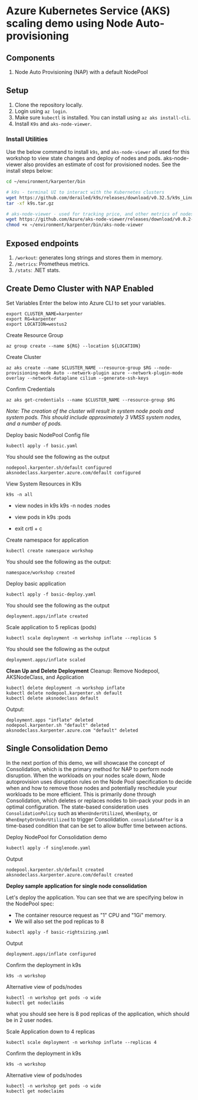 # Azure Kubernetes Service (AKS) scaling demo using Node Auto-provisioning

## Components

1. Node Auto Provisioning (NAP) with a default NodePool

## Setup

1. Clone the repository locally.
1. Login using `az login`.
1. Make sure `kubectl` is installed. You can install using `az aks install-cli`. 
1. Install `K9s` and `aks-node-viewer`. 


### Install Utilities

Use the below command to install `k9s`, and `aks-node-viewer` all used for this workshop to view state changes and deploy of nodes and pods. aks-node-viewer also provides an estimate of cost for provisioned nodes. See the install steps below:

```bash
cd ~/environment/karpenter/bin

# k9s - terminal UI to interact with the Kubernetes clusters
wget https://github.com/derailed/k9s/releases/download/v0.32.5/k9s_Linux_amd64.tar.gz -O ~/environment/karpenter/bin/k9s.tar.gz
tar -xf k9s.tar.gz

# aks-node-viewer - used for tracking price, and other metrics of nodes
wget https://github.com/Azure/aks-node-viewer/releases/download/v0.0.2-alpha/aks-node-viewer_Linux_x86_64 -O ~/environment/karpenter/bin/aks-node-viewer
chmod +x ~/environment/karpenter/bin/aks-node-viewer
```

## Exposed endpoints

1. `/workout`: generates long strings and stores them in memory.
1. `/metrics`: Prometheus metrics.
1. `/stats`: .NET stats.

## Create Demo Cluster with NAP Enabled

Set Variables
Enter the below into Azure CLI to set your variables.
```
export CLUSTER_NAME=karpenter
export RG=karpenter
export LOCATION=westus2
```

Create Resource Group

```
az group create --name ${RG} --location ${LOCATION}
```
Create Cluster
```
az aks create --name $CLUSTER_NAME --resource-group $RG --node-provisioning-mode Auto --network-plugin azure --network-plugin-mode overlay --network-dataplane cilium --generate-ssh-keys
```

Confirm Credentials
```
az aks get-credentials --name $CLUSTER_NAME --resource-group $RG 
```

_Note: The creation of the cluster will result in system node pools and system pods. This should include approximately 3 VMSS system nodes, and a number of pods._

Deploy basic NodePool Config file
```
kubectl apply -f basic.yaml
```

You should see the following as the output
```
nodepool.karpenter.sh/default configured
aksnodeclass.karpenter.azure.com/default configured
```

View System Resources in K9s
```
k9s -n all
```

- view nodes in k9s
k9s -n nodes
:nodes

- view pods in k9s
:pods

- exit
crtl + c

Create namespace for application
```
kubectl create namespace workshop
```

You should see the following as the output:
```
namespace/workshop created
```

Deploy basic application 
```
kubectl apply -f basic-deploy.yaml
```
You should see the following as the output
```
deployment.apps/inflate created
```

Scale application to 5 replicas (pods)
```
kubectl scale deployment -n workshop inflate --replicas 5
```
You should see the following as the output
```
deployment.apps/inflate scaled
```

**Clean Up and Delete Deployment**
Cleanup: Remove Nodepool, AKSNodeClass, and Application

```
kubectl delete deployment -n workshop inflate
kubectl delete nodepool.karpenter.sh default
kubectl delete aksnodeclass default
```

Output: 
```
deployment.apps "inflate" deleted
nodepool.karpenter.sh "default" deleted
aksnodeclass.karpenter.azure.com "default" deleted
```


## Single Consolidation Demo 
In the next portion of this demo, we will showcase the concept of Consolidation, which is the primary method for NAP to perform node disruption. When the workloads on your nodes scale down, Node autoprovision uses disruption rules on the Node Pool specification to decide when and how to remove those nodes and potentially reschedule your workloads to be more efficient. This is primarily done through Consolidation, which deletes or replaces nodes to bin-pack your pods in an optimal configuration. The state-based consideration uses `ConsolidationPolicy` such as `WhenUnderUtilized`, `WhenEmpty`, or `WhenEmptyOrUnderUtilized` to trigger Consolidation. `consolidateAfter` is a time-based condition that can be set to allow buffer time between actions.

Deploy NodePool for Consolidation demo
```
kubectl apply -f singlenode.yaml
```

Output
```
nodepool.karpenter.sh/default created
aksnodeclass.karpenter.azure.com/default created
```

**Deploy sample application for single node consolidation**

Let's deploy the application. You can see that we are specifying below in the NodePool spec:
- The container resource request as "1" CPU and "1Gi" memory.
- We will also set the pod replicas to 8

```
kubectl apply -f basic-rightsizing.yaml
```

Output
```
deployment.apps/inflate configured
```


Confirm the deployment in k9s
```
k9s -n workshop
```

Alternative view of pods/nodes
```
kubectl -n workshop get pods -o wide
kubectl get nodeclaims
```

what you should see here is 8 pod replicas of the application, which should be in 2 user nodes.



Scale Application down to 4 replicas
```
kubectl scale deployment -n workshop inflate --replicas 4
```

Confirm the deployment in k9s
```
k9s -n workshop
```

Alternative view of pods/nodes
```
kubectl -n workshop get pods -o wide
kubectl get nodeclaims

